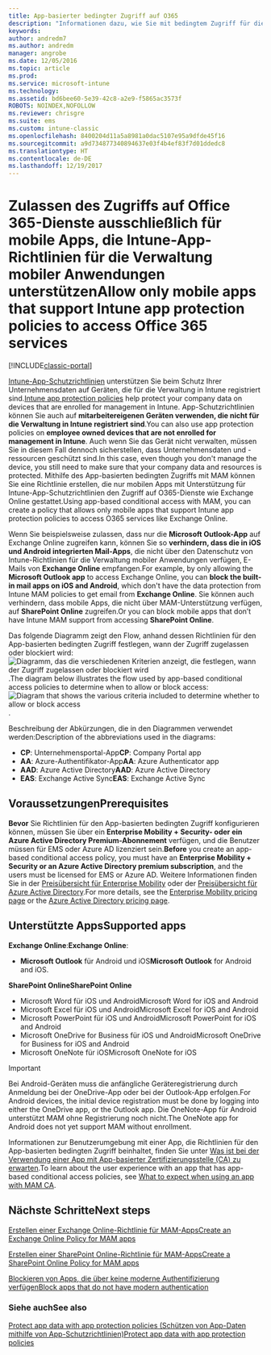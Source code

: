 ```yaml
---
title: App-basierter bedingter Zugriff auf O365
description: "Informationen dazu, wie Sie mit bedingtem Zugriff für die Verwaltung mobiler Anwendungen bestimmen können, welche Apps auf O365-Dienste zugreifen dürfen."
keywords: 
author: andredm7
ms.author: andredm
manager: angrobe
ms.date: 12/05/2016
ms.topic: article
ms.prod: 
ms.service: microsoft-intune
ms.technology: 
ms.assetid: bd6bee60-5e39-42c8-a2e9-f5865ac3573f
ROBOTS: NOINDEX,NOFOLLOW
ms.reviewer: chrisgre
ms.suite: ems
ms.custom: intune-classic
ms.openlocfilehash: 8400204d11a5a8981a0dac5107e95a9dfde45f16
ms.sourcegitcommit: a9d734877340894637e03f4b4ef83f7d01ddedc8
ms.translationtype: HT
ms.contentlocale: de-DE
ms.lasthandoff: 12/19/2017
---
```

# <a name="allow-only-mobile-apps-that-support-intune-app-protection-policies-to-access-office-365-services"></a><span data-ttu-id="b2ac4-103">Zulassen des Zugriffs auf Office 365-Dienste ausschließlich für mobile Apps, die Intune-App-Richtlinien für die Verwaltung mobiler Anwendungen unterstützen</span><span class="sxs-lookup"><span data-stu-id="b2ac4-103">Allow only mobile apps that support Intune app protection policies to access Office 365 services</span></span>

[!INCLUDE[classic-portal](../includes/classic-portal.md)]

<span data-ttu-id="b2ac4-104">[Intune-App-Schutzrichtlinien](protect-apps-and-data-with-microsoft-intune.md) unterstützen Sie beim Schutz Ihrer Unternehmensdaten auf Geräten, die für die Verwaltung in Intune registriert sind.</span><span class="sxs-lookup"><span data-stu-id="b2ac4-104">[Intune app protection policies](protect-apps-and-data-with-microsoft-intune.md) help protect your company data on devices that are enrolled for management in Intune.</span></span> <span data-ttu-id="b2ac4-105">App-Schutzrichtlinien können Sie auch auf **mitarbeitereigenen Geräten verwenden, die nicht für die Verwaltung in Intune registriert sind**.</span><span class="sxs-lookup"><span data-stu-id="b2ac4-105">You can also use app protection policies on **employee owned devices that are not enrolled for management in Intune**.</span></span>  <span data-ttu-id="b2ac4-106">Auch wenn Sie das Gerät nicht verwalten, müssen Sie in diesem Fall dennoch sicherstellen, dass Unternehmensdaten und -ressourcen geschützt sind.</span><span class="sxs-lookup"><span data-stu-id="b2ac4-106">In this case, even though you don't manage the device, you still need to make sure that your company data and resources is protected.</span></span> <span data-ttu-id="b2ac4-107">Mithilfe des App-basierten bedingten Zugriffs mit MAM können Sie eine Richtlinie erstellen, die nur mobilen Apps mit Unterstützung für Intune-App-Schutzrichtlinien den Zugriff auf O365-Dienste wie Exchange Online gestattet.</span><span class="sxs-lookup"><span data-stu-id="b2ac4-107">Using app-based conditional access with MAM, you can create a policy that allows only mobile apps that support Intune app protection policies to access O365 services like Exchange Online.</span></span>

<span data-ttu-id="b2ac4-108">Wenn Sie beispielsweise zulassen, dass nur die **Microsoft Outlook-App** auf Exchange Online zugreifen kann, können Sie so **verhindern, dass die in iOS und Android integrierten Mail-Apps**, die nicht über den Datenschutz von Intune-Richtlinien für die Verwaltung mobiler Anwendungen verfügen, E-Mails von **Exchange Online** empfangen.</span><span class="sxs-lookup"><span data-stu-id="b2ac4-108">For example, by only allowing the **Microsoft Outlook app** to access Exchange Online, you can **block the built-in mail apps on iOS and Android**, which don't have the data protection from Intune MAM policies to get email from **Exchange Online**.</span></span> <span data-ttu-id="b2ac4-109">Sie können auch verhindern, dass mobile Apps, die nicht über MAM-Unterstützung verfügen, auf **SharePoint Online** zugreifen.</span><span class="sxs-lookup"><span data-stu-id="b2ac4-109">Or you can block mobile apps that don’t have Intune MAM support from accessing **SharePoint Online**.</span></span>

<span data-ttu-id="b2ac4-110">Das folgende Diagramm zeigt den Flow, anhand dessen Richtlinien für den App-basierten bedingten Zugriff festlegen, wann der Zugriff zugelassen oder blockiert wird: ![Diagramm, das die verschiedenen Kriterien anzeigt, die festlegen, wann der Zugriff zugelassen oder blockiert wird](../media/mam-ca-decision-flow_simple.png).</span><span class="sxs-lookup"><span data-stu-id="b2ac4-110">The diagram below illustrates the flow used by app-based conditional access policies to determine when to allow or block access: ![Diagram that shows the various criteria included to determine whether to allow or block access ](../media/mam-ca-decision-flow_simple.png).</span></span>

<span data-ttu-id="b2ac4-111">Beschreibung der Abkürzungen, die in den Diagrammen verwendet werden:</span><span class="sxs-lookup"><span data-stu-id="b2ac4-111">Description of the abbreviations used in the diagrams:</span></span>
* <span data-ttu-id="b2ac4-112">**CP**: Unternehmensportal-App</span><span class="sxs-lookup"><span data-stu-id="b2ac4-112">**CP**: Company Portal app</span></span>
* <span data-ttu-id="b2ac4-113">**AA**: Azure-Authentifikator-App</span><span class="sxs-lookup"><span data-stu-id="b2ac4-113">**AA**: Azure Authenticator app</span></span>
* <span data-ttu-id="b2ac4-114">**AAD**: Azure Active Directory</span><span class="sxs-lookup"><span data-stu-id="b2ac4-114">**AAD**: Azure Active Directory</span></span>
* <span data-ttu-id="b2ac4-115">**EAS**: Exchange Active Sync</span><span class="sxs-lookup"><span data-stu-id="b2ac4-115">**EAS**: Exchange Active Sync</span></span>

## <a name="prerequisites"></a><span data-ttu-id="b2ac4-116">Voraussetzungen</span><span class="sxs-lookup"><span data-stu-id="b2ac4-116">Prerequisites</span></span>
<span data-ttu-id="b2ac4-117">**Bevor** Sie Richtlinien für den App-basierten bedingten Zugriff konfigurieren können, müssen Sie über ein **Enterprise Mobility + Security- oder ein Azure Active Directory Premium-Abonnement** verfügen, und die Benutzer müssen für EMS oder Azure AD lizenziert sein.</span><span class="sxs-lookup"><span data-stu-id="b2ac4-117">**Before** you create an app-based conditional access policy, you must have an **Enterprise Mobility + Security or an Azure Active Directory premium subscription**, and the users must be licensed for EMS or Azure AD.</span></span> <span data-ttu-id="b2ac4-118">Weitere Informationen finden Sie in der [Preisübersicht für Enterprise Mobility](https://www.microsoft.com/cloud-platform/enterprise-mobility-pricing) oder der [Preisübersicht für Azure Active Directory](https://azure.microsoft.com/pricing/details/active-directory/).</span><span class="sxs-lookup"><span data-stu-id="b2ac4-118">For more details, see the [Enterprise Mobility pricing page](https://www.microsoft.com/cloud-platform/enterprise-mobility-pricing) or the [Azure Active Directory pricing page](https://azure.microsoft.com/pricing/details/active-directory/).</span></span>


## <a name="supported-apps"></a><span data-ttu-id="b2ac4-119">Unterstützte Apps</span><span class="sxs-lookup"><span data-stu-id="b2ac4-119">Supported apps</span></span>
<span data-ttu-id="b2ac4-120">**Exchange Online**:</span><span class="sxs-lookup"><span data-stu-id="b2ac4-120">**Exchange Online**:</span></span>
* <span data-ttu-id="b2ac4-121">**Microsoft Outlook** für Android und iOS</span><span class="sxs-lookup"><span data-stu-id="b2ac4-121">**Microsoft Outlook** for Android and iOS.</span></span>

<span data-ttu-id="b2ac4-122">**SharePoint Online**</span><span class="sxs-lookup"><span data-stu-id="b2ac4-122">**SharePoint Online**</span></span>
* <span data-ttu-id="b2ac4-123">Microsoft Word für iOS und Android</span><span class="sxs-lookup"><span data-stu-id="b2ac4-123">Microsoft Word for iOS and Android</span></span>
* <span data-ttu-id="b2ac4-124">Microsoft Excel für iOS und Android</span><span class="sxs-lookup"><span data-stu-id="b2ac4-124">Microsoft Excel for iOS and Android</span></span>
* <span data-ttu-id="b2ac4-125">Microsoft PowerPoint für iOS und Android</span><span class="sxs-lookup"><span data-stu-id="b2ac4-125">Microsoft PowerPoint for iOS and Android</span></span>
* <span data-ttu-id="b2ac4-126">Microsoft OneDrive for Business für iOS und Android</span><span class="sxs-lookup"><span data-stu-id="b2ac4-126">Microsoft OneDrive for Business for iOS and Android</span></span>
* <span data-ttu-id="b2ac4-127">Microsoft OneNote für iOS</span><span class="sxs-lookup"><span data-stu-id="b2ac4-127">Microsoft OneNote for iOS</span></span>

>[!IMPORTANT]
><span data-ttu-id="b2ac4-128">Bei Android-Geräten muss die anfängliche Geräteregistrierung durch Anmeldung bei der OneDrive-App oder bei der Outlook-App erfolgen.</span><span class="sxs-lookup"><span data-stu-id="b2ac4-128">For Android devices, the initial device registration must be done by logging into either the OneDrive app, or the Outlook app.</span></span> <span data-ttu-id="b2ac4-129">Die OneNote-App für Android unterstützt MAM ohne Registrierung noch nicht.</span><span class="sxs-lookup"><span data-stu-id="b2ac4-129">The OneNote app for Android does not yet support MAM without enrollment.</span></span>

<span data-ttu-id="b2ac4-130">Informationen zur Benutzerumgebung mit einer App, die Richtlinien für den App-basierten bedingten Zugriff beinhaltet, finden Sie unter [Was ist bei der Verwendung einer App mit App-basierter Zertifizierungsstelle (CA) zu erwarten](use-apps-with-mam-ca.md).</span><span class="sxs-lookup"><span data-stu-id="b2ac4-130">To learn about the user experience with an app that has app-based conditional access policies, see [What to expect when using an app with MAM CA](use-apps-with-mam-ca.md).</span></span>


## <a name="next-steps"></a><span data-ttu-id="b2ac4-131">Nächste Schritte</span><span class="sxs-lookup"><span data-stu-id="b2ac4-131">Next steps</span></span>
[<span data-ttu-id="b2ac4-132">Erstellen einer Exchange Online-Richtlinie für MAM-Apps</span><span class="sxs-lookup"><span data-stu-id="b2ac4-132">Create an Exchange Online Policy for MAM apps</span></span>](mam-ca-for-exchange-online.md)

[<span data-ttu-id="b2ac4-133">Erstellen einer SharePoint Online-Richtlinie für MAM-Apps</span><span class="sxs-lookup"><span data-stu-id="b2ac4-133">Create a SharePoint Online Policy for MAM apps</span></span>](mam-ca-for-sharepoint-online.md)

[<span data-ttu-id="b2ac4-134">Blockieren von Apps, die über keine moderne Authentifizierung verfügen</span><span class="sxs-lookup"><span data-stu-id="b2ac4-134">Block apps that do not have modern authentication</span></span>](block-apps-with-no-modern-authentication.md)

### <a name="see-also"></a><span data-ttu-id="b2ac4-135">Siehe auch</span><span class="sxs-lookup"><span data-stu-id="b2ac4-135">See also</span></span>

[<span data-ttu-id="b2ac4-136">Protect app data with app protection policies (Schützen von App-Daten mithilfe von App-Schutzrichtlinien)</span><span class="sxs-lookup"><span data-stu-id="b2ac4-136">Protect app data with app protection policies</span></span>](protect-app-data-using-mobile-app-management-policies-with-microsoft-intune.md)
